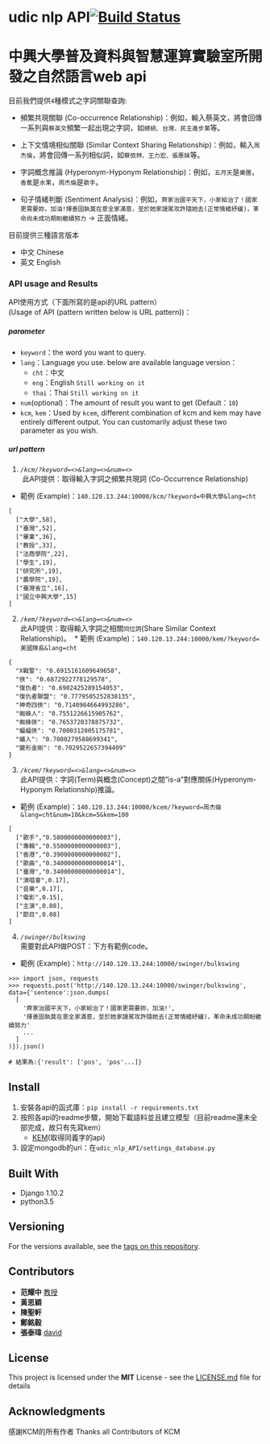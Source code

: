 # udic nlp API[![Build Status](https://travis-ci.org/UDICatNCHU/PTT_KCM_API.svg?branch=master)](https://travis-ci.org/UDICatNCHU/PTT_KCM_API)

# 中興大學普及資料與智慧運算實驗室所開發之自然語言web api
目前我們提供`4`種模式之字詞關聯查詢:

* 頻繁共現關聯 (Co-occurrence Relationship)：例如，輸入蔡英文，將會回傳一系列與`蔡英文`頻繁一起出現之字詞，如`總統、台灣、民主進步黨`等。
  

* 上下文情境相似關聯 (Similar Context Sharing Relationship)：例如，輸入`周杰倫`，將會回傳一系列相似詞，如`蔡依林、王力宏、張惠妹`等。

* 字詞概念推論 (Hyperonym-Hyponym Relationship)：例如，`五月天`是`樂團`，`香蕉`是`水果`，`周杰倫`是`歌手`。

* 句子情緒判斷 (Sentiment Analysis)：例如，`齊家治國平天下，小家給治了！國家更需要妳，加油!擇善固執莫在意全家滿意，至於她家謾駡攻許隨她去(正常情緒紓緩)，革命尚未成功期盼繼續努力` -> 正面情緒。

目前提供三種語言版本
* 中文 Chinese
* 英文 English

### API usage and Results

API使用方式（下面所寫的是api的URL pattern）  
(Usage of API (pattern written below is URL pattern))：

##### parameter

* `keyword`：the word you want to query.
* `lang`：Language you use. below are available language version：
  * `cht`：中文
  * `eng`：English `Still working on it`
  * `thai`：Thai `Still working on it`
* `num`(optional)：The amount of result you want to get (Default：`10`)
* `kcm`, `kem`：Used by `kcem`, different combination of kcm and kem may have entirely different output. You can customarily adjust these two parameter as you wish.

##### url pattern

1. *`/kcm/?keyword=<>&lang=<>&num=<>`*  
  此API提供：取得輸入字詞之頻繁共現詞 (Co-Occurrence Relationship)
  * 範例 (Example)：`140.120.13.244:10000/kcm/?keyword=中興大學&lang=cht`

  ```
  [
    ["大學",58],
    ["臺灣",52],
    ["畢業",36],
    ["教授",33],
    ["法商學院",22],
    ["學生",19],
    ["研究所",19],
    ["農學院",19],
    ["臺灣省立",16],
    ["國立中興大學",15]
  ]
  ```

2. *`/kem/?keyword=<>&lang=<>&num=<>`*  
 此API提供：取得輸入字詞之相關`同位詞`(Share Similar Context Relationship)。
  * 範例 (Example)：`140.120.13.244:10000/kem/?keyword=美國隊長&lang=cht`

  ```
  {
    "X戰警": "0.6915161609649658",
    "俠": "0.6872922778129578",
    "復仇者": "0.6902425289154053",
    "復仇者聯盟": "0.7779505252838135",
    "神奇四俠": "0.7140904664993286",
    "蜘蛛人": "0.7551226615905762",
    "蜘蛛俠": "0.7653720378875732",
    "蝙蝠俠": "0.7000312805175781",
    "蟻人": "0.7080279588699341",
    "變形金剛": "0.7029522657394409"
  }
  ```

3. *`/kcem/?keyword=<>&lang=<>&num=<>`*  
 此API提供：字詞(Term)與概念(Concept)之間”is-a”對應關係(Hyperonym-Hyponym Relationship)推論。
  * 範例 (Example)：`140.120.13.244:10000/kcem/?keyword=周杰倫&lang=cht&num=10&kcm=5&kem=100`

  ```
  [
    ["歌手","0.5800000000000003"],
    ["專輯","0.5500000000000003"],
    ["香港","0.3900000000000002"],
    ["歌曲","0.34000000000000014"],
    ["臺灣","0.34000000000000014"],
    ["演唱會",0.17],
    ["音樂",0.17],
    ["電影",0.15],
    ["主演",0.08],
    ["節目",0.08]
  ]
  ```

4. *`/swinger/bulkswing`*  
 需要對此API做POST：下方有範例code。
  * 範例 (Example)：`http://140.120.13.244:10000/swinger/bulkswing`

  ```
  >>> import json, requests
  >>> requests.post('http://140.120.13.244:10000/swinger/bulkswing', data={'sentence':json.dumps(
    [
      '齊家治國平天下，小家給治了！國家更需要妳，加油!',
      '擇善固執莫在意全家滿意，至於她家謾駡攻許隨她去(正常情緒紓緩)，革命未成功期盼繼續努力'
      ...
    ]
  )}).json()
  
  # 結果為:{'result': ['pos', 'pos'...]}
  ```

## Install  
1. 安裝各api的函式庫：`pip install -r requirements.txt`
2. 按照各api的readme步驟，開始下載語料並且建立模型（目前readme還未全部完成，故只有先寫kem）
    * [KEM](https://github.com/UDICatNCHU/KEM)(取得同義字的api)
3. 設定mongodb的uri：在`udic_nlp_API/settings_database.py`

## Built With

* Django 1.10.2
* python3.5

## Versioning

For the versions available, see the [tags on this repository](https://github.com/david30907d/KCM/releases).

## Contributors

* **范耀中** [教授](http://web.nchu.edu.tw/~yfan/)
* **黃思穎**
* **陳聖軒**
* **鄭銘毅**
* **張泰瑋** [david](https://github.com/david30907d)

## License

This project is licensed under the **MIT** License - see the [LICENSE.md](LICENSE.md) file for details

## Acknowledgments

感謝KCM的所有作者 Thanks all Contributors of KCM
